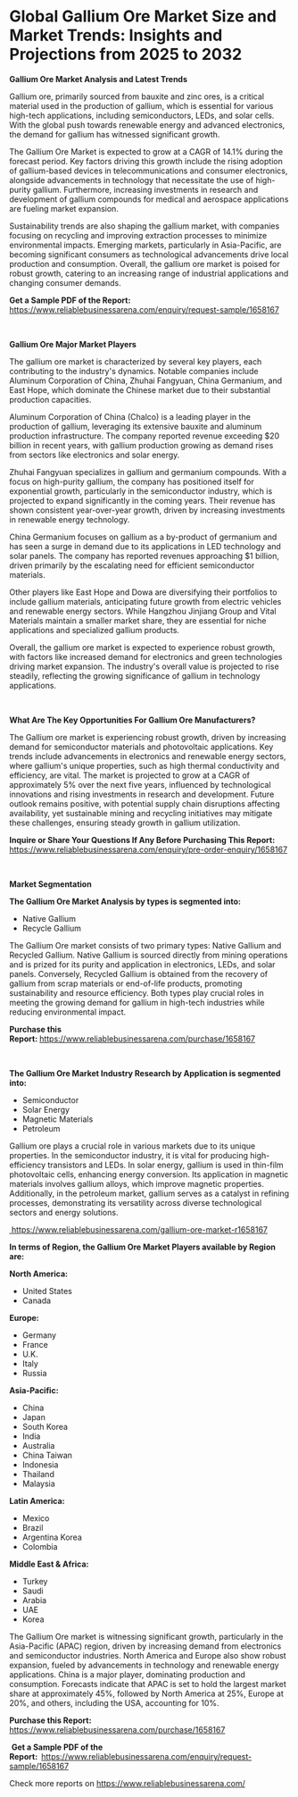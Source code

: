 <p><h1>Global Gallium Ore Market Size and Market Trends: Insights and Projections from 2025 to 2032</h1></p><p><strong>Gallium Ore Market Analysis and Latest Trends</strong></p>
<p><p>Gallium ore, primarily sourced from bauxite and zinc ores, is a critical material used in the production of gallium, which is essential for various high-tech applications, including semiconductors, LEDs, and solar cells. With the global push towards renewable energy and advanced electronics, the demand for gallium has witnessed significant growth.</p><p>The Gallium Ore Market is expected to grow at a CAGR of 14.1% during the forecast period. Key factors driving this growth include the rising adoption of gallium-based devices in telecommunications and consumer electronics, alongside advancements in technology that necessitate the use of high-purity gallium. Furthermore, increasing investments in research and development of gallium compounds for medical and aerospace applications are fueling market expansion.</p><p>Sustainability trends are also shaping the gallium market, with companies focusing on recycling and improving extraction processes to minimize environmental impacts. Emerging markets, particularly in Asia-Pacific, are becoming significant consumers as technological advancements drive local production and consumption. Overall, the gallium ore market is poised for robust growth, catering to an increasing range of industrial applications and changing consumer demands.</p></p>
<p><strong>Get a Sample PDF of the Report:&nbsp;</strong> <a href="https://www.reliablebusinessarena.com/enquiry/request-sample/1658167?utm_campaign=2200&utm_medium=2&utm_source=Github&utm_content=ia&utm_term=31032025&utm_id=gallium-ore">https://www.reliablebusinessarena.com/enquiry/request-sample/1658167</a></p>
<p>&nbsp;</p>
<p><strong>Gallium Ore Major Market Players</strong></p>
<p><p>The gallium ore market is characterized by several key players, each contributing to the industry's dynamics. Notable companies include Aluminum Corporation of China, Zhuhai Fangyuan, China Germanium, and East Hope, which dominate the Chinese market due to their substantial production capacities.</p><p>Aluminum Corporation of China (Chalco) is a leading player in the production of gallium, leveraging its extensive bauxite and aluminum production infrastructure. The company reported revenue exceeding $20 billion in recent years, with gallium production growing as demand rises from sectors like electronics and solar energy.</p><p>Zhuhai Fangyuan specializes in gallium and germanium compounds. With a focus on high-purity gallium, the company has positioned itself for exponential growth, particularly in the semiconductor industry, which is projected to expand significantly in the coming years. Their revenue has shown consistent year-over-year growth, driven by increasing investments in renewable energy technology.</p><p>China Germanium focuses on gallium as a by-product of germanium and has seen a surge in demand due to its applications in LED technology and solar panels. The company has reported revenues approaching $1 billion, driven primarily by the escalating need for efficient semiconductor materials.</p><p>Other players like East Hope and Dowa are diversifying their portfolios to include gallium materials, anticipating future growth from electric vehicles and renewable energy sectors. While Hangzhou Jinjiang Group and Vital Materials maintain a smaller market share, they are essential for niche applications and specialized gallium products.</p><p>Overall, the gallium ore market is expected to experience robust growth, with factors like increased demand for electronics and green technologies driving market expansion. The industry's overall value is projected to rise steadily, reflecting the growing significance of gallium in technology applications.</p></p>
<p>&nbsp;</p>
<p><strong>What Are The Key Opportunities For Gallium Ore Manufacturers?</strong></p>
<p><p>The Gallium ore market is experiencing robust growth, driven by increasing demand for semiconductor materials and photovoltaic applications. Key trends include advancements in electronics and renewable energy sectors, where gallium's unique properties, such as high thermal conductivity and efficiency, are vital. The market is projected to grow at a CAGR of approximately 5% over the next five years, influenced by technological innovations and rising investments in research and development. Future outlook remains positive, with potential supply chain disruptions affecting availability, yet sustainable mining and recycling initiatives may mitigate these challenges, ensuring steady growth in gallium utilization.</p></p>
<p><strong>Inquire or Share Your Questions If Any Before Purchasing This Report:</strong> <a href="https://www.reliablebusinessarena.com/enquiry/pre-order-enquiry/1658167?utm_campaign=2200&utm_medium=2&utm_source=Github&utm_content=ia&utm_term=31032025&utm_id=gallium-ore">https://www.reliablebusinessarena.com/enquiry/pre-order-enquiry/1658167</a></p>
<p>&nbsp;</p>
<p><strong>Market Segmentation</strong></p>
<p><strong>The Gallium Ore Market Analysis by types is segmented into:</strong></p>
<p><ul><li>Native Gallium</li><li>Recycle Gallium</li></ul></p>
<p><p>The Gallium Ore market consists of two primary types: Native Gallium and Recycled Gallium. Native Gallium is sourced directly from mining operations and is prized for its purity and application in electronics, LEDs, and solar panels. Conversely, Recycled Gallium is obtained from the recovery of gallium from scrap materials or end-of-life products, promoting sustainability and resource efficiency. Both types play crucial roles in meeting the growing demand for gallium in high-tech industries while reducing environmental impact.</p></p>
<p><strong>Purchase this Report:&nbsp;</strong><a href="https://www.reliablebusinessarena.com/purchase/1658167?utm_campaign=2200&utm_medium=2&utm_source=Github&utm_content=ia&utm_term=31032025&utm_id=gallium-ore">https://www.reliablebusinessarena.com/purchase/1658167</a></p>
<p>&nbsp;</p>
<p><strong>The Gallium Ore Market Industry Research by Application is segmented into:</strong></p>
<p><ul><li>Semiconductor</li><li>Solar Energy</li><li>Magnetic Materials</li><li>Petroleum</li></ul></p>
<p><p>Gallium ore plays a crucial role in various markets due to its unique properties. In the semiconductor industry, it is vital for producing high-efficiency transistors and LEDs. In solar energy, gallium is used in thin-film photovoltaic cells, enhancing energy conversion. Its application in magnetic materials involves gallium alloys, which improve magnetic properties. Additionally, in the petroleum market, gallium serves as a catalyst in refining processes, demonstrating its versatility across diverse technological sectors and energy solutions.</p></p>
<p><a href="https://www.reliablebusinessarena.com/gallium-ore-market-r1658167?utm_campaign=2200&utm_medium=2&utm_source=Github&utm_content=ia&utm_term=31032025&utm_id=gallium-ore">&nbsp;https://www.reliablebusinessarena.com/gallium-ore-market-r1658167</a></p>
<p><strong>In terms of Region, the Gallium Ore Market Players available by Region are:</strong></p>
<p>
    <p> <strong> North America: </strong>
        <ul>
            <li>United States</li>
            <li>Canada</li>
        </ul>
        </p> 
    <p> <strong> Europe: </strong>
        <ul>
            <li>Germany</li>
            <li>France</li>
            <li>U.K.</li>
            <li>Italy</li>
            <li>Russia</li>
        </ul>
        </p> 
    <p> <strong> Asia-Pacific: </strong>
        <ul>
            <li>China</li>
            <li>Japan</li>
            <li>South Korea</li>
            <li>India</li>
            <li>Australia</li>
            <li>China Taiwan</li>
            <li>Indonesia</li>
            <li>Thailand</li>
            <li>Malaysia</li>
        </ul>
        </p> 
    <p> <strong> Latin America: </strong>
        <ul>
            <li>Mexico</li>
            <li>Brazil</li>
            <li>Argentina Korea</li>
            <li>Colombia</li>
        </ul>
        </p> 
    <p> <strong> Middle East & Africa: </strong>
        <ul>
            <li>Turkey</li>
            <li>Saudi</li>
            <li>Arabia</li>
            <li>UAE</li>
            <li>Korea</li>
        </ul>
    </p>
    </p>
<p><p>The Gallium Ore market is witnessing significant growth, particularly in the Asia-Pacific (APAC) region, driven by increasing demand from electronics and semiconductor industries. North America and Europe also show robust expansion, fueled by advancements in technology and renewable energy applications. China is a major player, dominating production and consumption. Forecasts indicate that APAC is set to hold the largest market share at approximately 45%, followed by North America at 25%, Europe at 20%, and others, including the USA, accounting for 10%.</p></p>
<p><strong>Purchase this Report: </strong><a href="https://www.reliablebusinessarena.com/purchase/1658167?utm_campaign=2200&utm_medium=2&utm_source=Github&utm_content=ia&utm_term=31032025&utm_id=gallium-ore">https://www.reliablebusinessarena.com/purchase/1658167</a></p>
<p>&nbsp;<strong>Get a Sample PDF of the Report:&nbsp;&nbsp;</strong><a href="https://www.reliablebusinessarena.com/enquiry/request-sample/1658167?utm_campaign=2200&utm_medium=2&utm_source=Github&utm_content=ia&utm_term=31032025&utm_id=gallium-ore">https://www.reliablebusinessarena.com/enquiry/request-sample/1658167</a></p>
<p><strong></strong></p>
<p>Check more reports on <a href="https://www.reliablebusinessarena.com/?utm_campaign=2200&utm_medium=2&utm_source=Github&utm_content=ia&utm_term=31032025&utm_id=gallium-ore">https://www.reliablebusinessarena.com/</a></p>